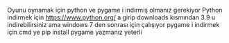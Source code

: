 Oyunu oynamak için python ve pygame i indirmiş olmanız gerekiyor
Python indirmek için https://www.python.org/ a girip downloads kısmından 3.9 u indirebilirsiniz ama windows 7 den sonrası için çalışıyor
pygame i indirmek için cmd ye pip install pygame yazmanız yeterli
